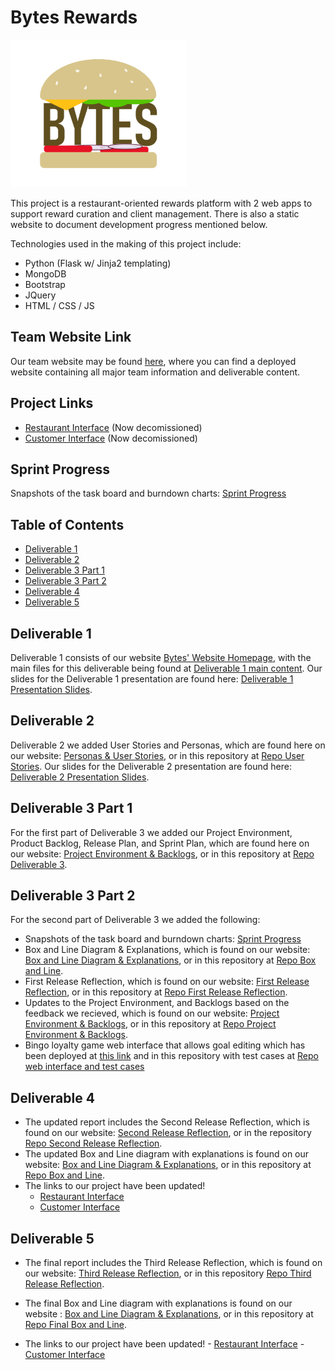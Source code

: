 # Bytes Rewards

<img src="https://github.com/CSCC01/team_02-project/blob/master/teamWebsite/public/assets/common/logo.png" alt="Bytes Logo" width="282" height="236">

This project is a restaurant-oriented rewards platform with 2 web apps to support reward curation and client management. There is also a static website to document development progress mentioned below.

Technologies used in the making of this project include:
* Python (Flask w/ Jinja2 templating)
* MongoDB
* Bootstrap
* JQuery
* HTML / CSS / JS

## Team Website Link

Our team website may be found [here](https://bytes-cs.web.app/), where you can find a deployed website containing all major team information and deliverable content.

## Project Links
 -   [Restaurant Interface](https://bytes-restaurants.herokuapp.com/) (Now decomissioned)
 -   [Customer Interface](https://bytes-rewards.herokuapp.com/) (Now decomissioned)

## Sprint Progress

Snapshots of the task board and burndown charts: [Sprint Progress](https://github.com/CSCC01/team_02-project/tree/master/sprintProgress)

## Table of Contents

-   [Deliverable 1](#deliverable-1)
-   [Deliverable 2](#deliverable-2)
-   [Deliverable 3 Part 1](#deliverable-3-part-1)
-   [Deliverable 3 Part 2](#deliverable-3-part-2)
-   [Deliverable 4](#deliverable-4)
-   [Deliverable 5](#deliverable-5)

## Deliverable 1

Deliverable 1 consists of our website [Bytes' Website Homepage](https://bytes-cs.web.app/), with the main files for this deliverable being found at [Deliverable 1 main content](teamWebsite/public/deliverables/d1). Our slides for the Deliverable 1 presentation are found here: [Deliverable 1 Presentation Slides](slides/deliverable1_slides.pdf).

## Deliverable 2

Deliverable 2 we added User Stories and Personas, which are found here on our website: [Personas & User Stories](https://bytes-cs.web.app/deliverables/d2/personaUserStories.html), or in this repository at [Repo User Stories](teamWebsite/public/deliverables/d2/personaUserStories.html). Our slides for the Deliverable 2 presentation are found here: [Deliverable 2 Presentation Slides](slides/deliverable2_slides.pdf).

## Deliverable 3 Part 1

For the first part of Deliverable 3 we added our Project Environment, Product Backlog, Release Plan, and Sprint Plan, which are found here on our website: [Project Environment & Backlogs](https://bytes-cs.web.app/deliverables/d3/projectEnvironmentBacklogs.html), or in this repository at [Repo Deliverable 3](teamWebsite/public/deliverables/d3/projectEnvironmentBacklogs.html).

## Deliverable 3 Part 2

For the second part of Deliverable 3 we added the following:

-   Snapshots of the task board and burndown charts: [Sprint Progress](https://github.com/CSCC01/team_02-project/tree/master/sprintProgress)
-   Box and Line Diagram & Explanations, which is found on our website: [Box and Line Diagram & Explanations](https://bytes-cs.web.app/deliverables/d3/boxAndLine.html), or in this repository at [Repo Box and Line](teamWebsite/public/deliverables/d3/boxAndLine.html).
-   First Release Reflection, which is found on our website: [First Release Reflection](https://bytes-cs.web.app/deliverables/d3/firstReleaseReflection.html), or in this repository at [Repo First Release Reflection](teamWebsite/public/deliverables/d3/).
-   Updates to the Project Environment, and Backlogs based on the feedback we recieved, which is found on our website: [Project Environment & Backlogs](https://bytes-cs.web.app/deliverables/d3/projectEnvironmentBacklogs.html), or in this repository at [Repo Project Environment & Backlogs](teamWebsite/public/deliverables/d3/projectEnvironmentBacklogs.html).
-   Bingo loyalty game web interface that allows goal editing which has been deployed at [this link](https://bytes-restaurants.herokuapp.com/) and in this repository with test cases at [Repo web interface and test cases](https://github.com/CSCC01/team_02-project/tree/master/project)

## Deliverable 4

-   The updated report includes the Second Release Reflection, which is found on our website: [Second Release Reflection](https://bytes-cs.web.app/deliverables/d4/secondReleaseReflection.html), or in the repository [Repo Second Release Reflection](teamWebsite/public/deliverables/d4/secondReleaseReflection.html).
-   The updated Box and Line diagram with explanations is found on our website: [Box and Line Diagram & Explanations](https://bytes-cs.web.app/deliverables/d4/newBoxAndLine.html), or in this repository at [Repo Box and Line](teamWebsite/public/deliverables/d4/newBoxAndLine.html).
-   The links to our project have been updated!
    -   [Restaurant Interface](https://bytes-restaurants.herokuapp.com/)
    -   [Customer Interface](https://bytes-rewards.herokuapp.com/)
    
## Deliverable 5

-   The final report includes the Third Release Reflection, which is found on
 our website: [Third Release Reflection](https://bytes-cs.web.app/deliverables/d5/thirdReleaseReflection.html), or in this repository [Repo
  Third
  Release Reflection](teamWebsite/public/deliverables/d5/thirdReleaseReflection.html).
-   The final Box and Line diagram with explanations is found on our website
: [Box and Line Diagram & Explanations](https://bytes-cs.web.app/deliverables/d5/finalBoxAndLine.html), or in this repository at [Repo Final
 Box and
 Line](teamWebsite/public/deliverables/d5/finalBoxAndLine.html).
 
 -   The links to our project have been updated!
    -   [Restaurant Interface](https://bytes-restaurants.herokuapp.com/)
    -   [Customer Interface](https://bytes-rewards.herokuapp.com/)
